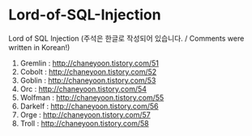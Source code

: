 # Lord-of-SQL-Injection
Lord of SQL Injection (주석은 한글로 작성되어 있습니다. / Comments were written in Korean!)

1. Gremlin : http://chaneyoon.tistory.com/51
2. Cobolt : http://chaneyoon.tistory.com/52
3. Goblin : http://chaneyoon.tistory.com/53
4. Orc : http://chaneyoon.tistory.com/54
5. Wolfman : http://chaneyoon.tistory.com/55
6. Darkelf : http://chaneyoon.tistory.com/56
7. Orge : http://chaneyoon.tistory.com/57
8. Troll : http://chaneyoon.tistory.com/58
